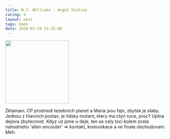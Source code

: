 ```yaml
---
title: W.J. Williams - Angel Station
rating: 4
layout: post
tags: book
date: 2016-02-19 21:32:00
---
```

<img width="200" src="http://www.lwcurrey.com/pictures/84664.jpg" />
<p>
Zklamani. CP prostredi tezebnich planet a Maria jsou fajn, zbytek je slaby. Jednou z hlavnich postav, je lidsky mutant, ktery ma ctyri ruce, proc? Uplna dejova zbytecnost. Kdyz uz jsme u deje, ten se cely toci kolem zcela nahodneho 'alien encouter' =&gt; kontakt, komunikace a ve finale obchodovani. Meh.
</p>
